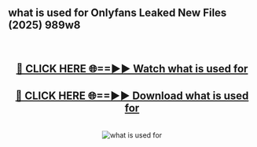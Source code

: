 <h2>what is used for Onlyfans Leaked New Files (2025) 989w8</h2>
<br>
<div align="center">
<h2><a href="https://mediafiles.top/what_is_used_for&ref=git" rel="nofollow">🔴 CLICK HERE 🌐==►► Watch what is used for</a></h2>
<h2><a href="https://mediafiles.top/what_is_used_for&ref=git" rel="nofollow">🔴 CLICK HERE 🌐==►► Download what is used for</a></h2>
<br>
<a href="https://mediafiles.top/what_is_used_for&ref=git" rel="nofollow" data-target="animated-image.originalLink"><img src="https://i.ibb.co.com/xMMVF88/686577567.gif" alt="what is used for" style="max-width: 100%; display: inline-block;" data-target="animated-image.originalImage"></a>
</div>
<br>
<br>